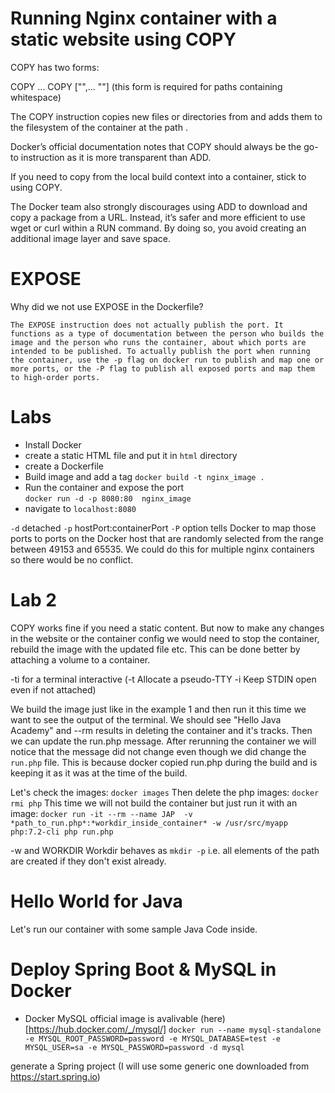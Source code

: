 # Running Nginx container with a static website using COPY

COPY has two forms:

COPY <src>... <dest>
COPY ["<src>",... "<dest>"] (this form is required for paths containing whitespace)

The COPY instruction copies new files or directories from <src> and adds them to the filesystem of the container at the path <dest>.

Docker’s official documentation notes that COPY should always be the go-to instruction as it is more transparent than ADD.

If you need to copy from the local build context into a container, stick to using COPY.

The Docker team also strongly discourages using ADD to download and copy a package from a URL. Instead, it’s safer and more efficient to use wget or curl within a RUN command. By doing so, you avoid creating an additional image layer and save space.


# EXPOSE    
Why did we not use EXPOSE in the Dockerfile?

```The EXPOSE instruction does not actually publish the port. It functions as a type of documentation between the person who builds the image and the person who runs the container, about which ports are intended to be published. To actually publish the port when running the container, use the -p flag on docker run to publish and map one or more ports, or the -P flag to publish all exposed ports and map them to high-order ports.```

# Labs

 - Install Docker
 - create a static HTML file and put it in `html` directory
 - create a Dockerfile 
 - Build image and add a tag
 `docker build -t nginx_image .`
 - Run the container and expose the port  
 `docker run -d -p 8080:80  nginx_image`
 - navigate to `localhost:8080` 

`-d` detached
`-p` hostPort:containerPort
`-P` option tells Docker to map those ports to ports on the Docker host that are randomly selected from the range between 49153 and 65535. We could do this for multiple nginx containers so there would be no conflict. 

# Lab 2
COPY works fine if you need a static content. But now to make any changes in the website or the container config we would need to stop the container, rebuild the image with the updated file etc. This can be done better by attaching a volume to a container.

-ti for a terminal interactive (-t Allocate a pseudo-TTY
                                -i Keep STDIN open even if not attached)

We build the image just like in the example 1 and then run it this time we want to see the output of the terminal. We should see "Hello Java Academy" and --rm results in deleting the container and it's tracks. Then we can update the run.php message. After rerunning the container we will notice that the message did not change even though we did change the `run.php` file. This is because docker copied run.php during the build and is keeping it as it was at the time of the build.  

Let's check the images: 
`docker images`
Then delete the php images:
`docker rmi php`
This time we will not build the container but just run it with an image:
`docker run -it --rm --name JAP  -v *path_to_run.php*:*workdir_inside_container* -w /usr/src/myapp php:7.2-cli php run.php`

-w and WORKDIR
Workdir behaves as `mkdir -p` i.e. all elements of the path are created if they don't exist already.

# Hello World for Java
Let's run our container with some sample Java Code inside. 

# Deploy Spring Boot & MySQL in Docker

- Docker MySQL official image is avalivable (here)[https://hub.docker.com/_/mysql/]
`docker run --name mysql-standalone -e MYSQL_ROOT_PASSWORD=password -e MYSQL_DATABASE=test -e MYSQL_USER=sa -e MYSQL_PASSWORD=password -d mysql`

generate a Spring project  (I will use some generic one downloaded from https://start.spring.io)
